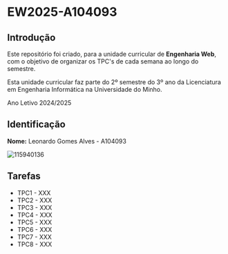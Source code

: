 # EW2025-A104093

## Introdução

Este repositório foi criado, para a unidade curricular de **Engenharia Web**, com o objetivo de organizar os TPC's de cada semana ao longo do semestre.

Esta unidade curricular faz parte do 2º semestre do 3º ano da Licenciatura em Engenharia Informática na Universidade do Minho.

Ano Letivo 2024/2025

## Identificação
**Nome:** Leonardo Gomes Alves - A104093

![115940136](https://github.com/user-attachments/assets/68bdbc41-86fd-4a82-91ad-d08d2e9787ac)

## Tarefas
<ul>
  <li>TPC1 - XXX</li>
  <li>TPC2 - XXX</li>
  <li>TPC3 - XXX</li>
  <li>TPC4 - XXX</li>
  <li>TPC5 - XXX</li>
  <li>TPC6 - XXX</li>
  <li>TPC7 - XXX</li>
  <li>TPC8 - XXX</li>
</ul>
